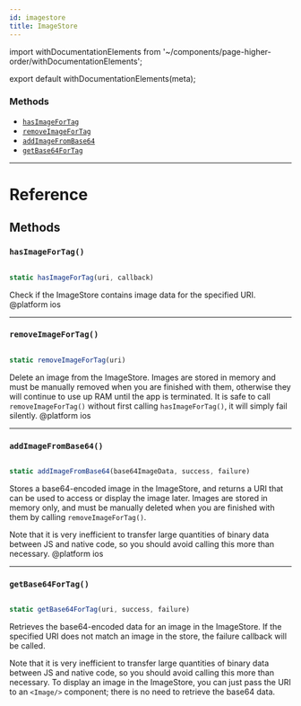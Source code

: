 ```yaml
---
id: imagestore
title: ImageStore
---
```


import withDocumentationElements from '~/components/page-higher-order/withDocumentationElements';

export default withDocumentationElements(meta);

### Methods

* [`hasImageForTag`](../imagestore/#hasimagefortag)
* [`removeImageForTag`](../imagestore/#removeimagefortag)
* [`addImageFromBase64`](../imagestore/#addimagefrombase64)
* [`getBase64ForTag`](../imagestore/#getbase64fortag)

---

# Reference

## Methods

### `hasImageForTag()`


```javascript

static hasImageForTag(uri, callback)

```


Check if the ImageStore contains image data for the specified URI. @platform ios

---

### `removeImageForTag()`


```javascript

static removeImageForTag(uri)

```


Delete an image from the ImageStore. Images are stored in memory and must be manually removed when you are finished with them, otherwise they will continue to use up RAM until the app is terminated. It is safe to call `removeImageForTag()` without first calling `hasImageForTag()`, it will simply fail silently. @platform ios

---

### `addImageFromBase64()`


```javascript

static addImageFromBase64(base64ImageData, success, failure)

```


Stores a base64-encoded image in the ImageStore, and returns a URI that can be used to access or display the image later. Images are stored in memory only, and must be manually deleted when you are finished with them by calling `removeImageForTag()`.

Note that it is very inefficient to transfer large quantities of binary data between JS and native code, so you should avoid calling this more than necessary. @platform ios

---

### `getBase64ForTag()`


```javascript

static getBase64ForTag(uri, success, failure)

```


Retrieves the base64-encoded data for an image in the ImageStore. If the specified URI does not match an image in the store, the failure callback will be called.

Note that it is very inefficient to transfer large quantities of binary data between JS and native code, so you should avoid calling this more than necessary. To display an image in the ImageStore, you can just pass the URI to an `<Image/>` component; there is no need to retrieve the base64 data.

